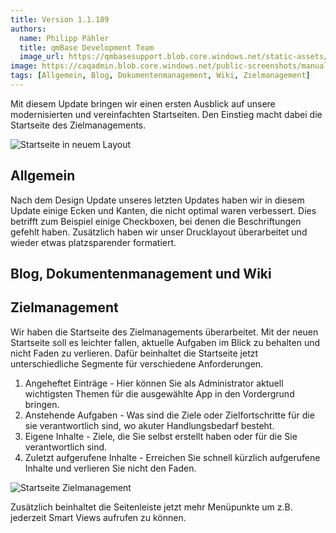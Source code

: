 ```yaml
---
title: Version 1.1.189
authors:
  name: Philipp Pähler
  title: qmBase Development Team
  image_url: https://qmbasesupport.blob.core.windows.net/static-assets/img/persons/paehler_round.png
image: https://caqadmin.blob.core.windows.net/public-screenshots/manual-screenshots/Screenshot2023-05-04goal_homePage.png
tags: [Allgemein, Blog, Dokumentenmanagement, Wiki, Zielmanagement]
---
```


Mit diesem Update bringen wir einen ersten Ausblick auf unsere modernisierten und vereinfachten Startseiten. Den Einstieg macht dabei die Startseite des Zielmanagements.

![Startseite in neuem Layout](https://caqadmin.blob.core.windows.net/public-screenshots/manual-screenshots/Screenshot2023-04-24BS5-Startpage.png)

<!--truncate-->

## Allgemein

Nach dem Design Update unseres letzten Updates haben wir in diesem Update einige Ecken und Kanten, die nicht optimal waren verbessert.
Dies betrifft zum Beispiel einige Checkboxen, bei denen die Beschriftungen gefehlt haben. Zusätzlich haben wir unser Drucklayout überarbeitet und wieder etwas platzsparender formatiert.

## Blog, Dokumentenmanagement und Wiki

## Zielmanagement

Wir haben die Startseite des Zielmanagements überarbeitet. Mit der neuen Startseite soll es leichter fallen, aktuelle Aufgaben im Blick zu behalten und nicht Faden zu verlieren.
Dafür beinhaltet die Startseite jetzt unterschiedliche Segmente für verschiedene Anforderungen.

1. Angeheftet Einträge - Hier können Sie als Administrator aktuell wichtigsten Themen für die ausgewählte App in den Vordergrund bringen.
2. Anstehende Aufgaben - Was sind die Ziele oder Zielfortschritte für die sie verantwortlich sind, wo akuter Handlungsbedarf besteht.
3. Eigene Inhalte - Ziele, die Sie selbst erstellt haben oder für die Sie verantwortlich sind.
4. Zuletzt aufgerufene Inhalte - Erreichen Sie schnell kürzlich aufgerufene Inhalte und verlieren Sie nicht den Faden.

![Startseite Zielmanagement](https://caqadmin.blob.core.windows.net/public-screenshots/manual-screenshots/Screenshot2023-05-04goal_homePage.png)

Zusätzlich beinhaltet die Seitenleiste jetzt mehr Menüpunkte um z.B. jederzeit Smart Views aufrufen zu können.
